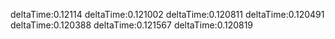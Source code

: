 deltaTime:0.12114
deltaTime:0.121002
deltaTime:0.120811
deltaTime:0.120491
deltaTime:0.120388
deltaTime:0.121567
deltaTime:0.120819